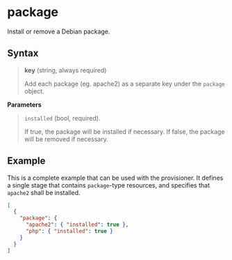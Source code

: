 # package

Install or remove a Debian package.

## Syntax

> **key** (string, always required)
> 
> Add each package (eg. apache2) as a separate key under the `package` object.

**Parameters**

> `installed` (bool, required).
> 
> If true, the package will be installed if necessary. If false, the package will be removed if necessary.

## Example

This is a complete example that can be used with the provisioner. It defines a single stage that contains `package`-type resources, and specifies that `apache2` shall be installed.

```json
[
  {
    "package": {
      "apache2": { "installed": true },
      "php": { "installed": true }
    }
  }
]
```
